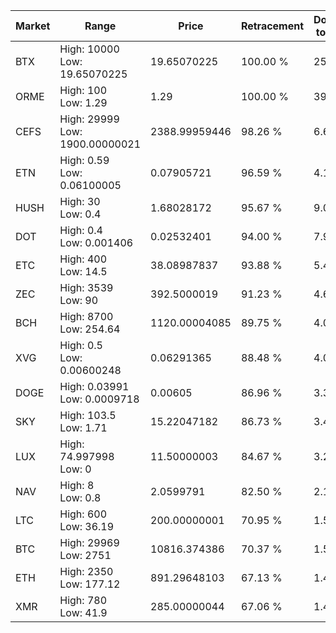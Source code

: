 | Market | Range | Price| Retracement | Doubles to 50% |
| --- | --- | --- | --- | --- |
| BTX | High: 10000<br />Low: 19.65070225 | 19.65070225 | 100.00 % | 254.94 |
| ORME | High: 100<br />Low: 1.29 | 1.29 | 100.00 % | 39.26 |
| CEFS | High: 29999<br />Low: 1900.00000021 | 2388.99959446 | 98.26 % | 6.68 |
| ETN | High: 0.59<br />Low: 0.06100005 | 0.07905721 | 96.59 % | 4.12 |
| HUSH | High: 30<br />Low: 0.4 | 1.68028172 | 95.67 % | 9.05 |
| DOT | High: 0.4<br />Low: 0.001406 | 0.02532401 | 94.00 % | 7.93 |
| ETC | High: 400<br />Low: 14.5 | 38.08987837 | 93.88 % | 5.44 |
| ZEC | High: 3539<br />Low: 90 | 392.5000019 | 91.23 % | 4.62 |
| BCH | High: 8700<br />Low: 254.64 | 1120.00004085 | 89.75 % | 4.00 |
| XVG | High: 0.5<br />Low: 0.00600248 | 0.06291365 | 88.48 % | 4.02 |
| DOGE | High: 0.03991<br />Low: 0.0009718 | 0.00605 | 86.96 % | 3.38 |
| SKY | High: 103.5<br />Low: 1.71 | 15.22047182 | 86.73 % | 3.46 |
| LUX | High: 74.997998<br />Low: 0 | 11.50000003 | 84.67 % | 3.26 |
| NAV | High: 8<br />Low: 0.8 | 2.0599791 | 82.50 % | 2.14 |
| LTC | High: 600<br />Low: 36.19 | 200.00000001 | 70.95 % | 1.59 |
| BTC | High: 29969<br />Low: 2751 | 10816.374386 | 70.37 % | 1.51 |
| ETH | High: 2350<br />Low: 177.12 | 891.29648103 | 67.13 % | 1.42 |
| XMR | High: 780<br />Low: 41.9 | 285.00000044 | 67.06 % | 1.44 |
